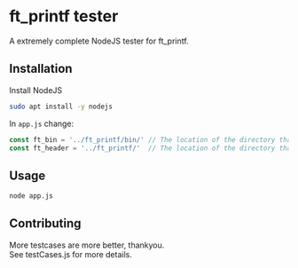 # ft_printf tester

A extremely complete NodeJS tester for ft_printf.
## Installation

Install NodeJS

```bash
sudo apt install -y nodejs
```
In `app.js` change:
```js
const ft_bin = '../ft_printf/bin/' // The location of the directory that contains your libftprintf.a file
const ft_header = '../ft_printf/'  // The location of the directory that contains your file
```

## Usage

```bash
node app.js
```

## Contributing
More testcases are more better, thankyou.  
See testCases.js for more details.
